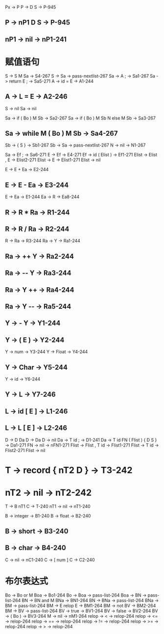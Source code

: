 Px -> P
P -> D S -> P-945
## P -> nP1 D S -> P-945
## nP1 -> nil -> nP1-241

# 赋值语句
S -> S M Sa -> S4-267
S -> Sa -> pass-nextlist-267
Sa -> A ; -> Sa1-267
Sa -> return E ; -> Sa5-271
A -> id = E -> A1-244
## A -> L = E -> A2-246
S -> nil
Sa -> nil

Sa -> if ( Bo ) M Sb -> Sa2-267
Sa -> if ( Bo ) M Sb N else M Sb -> Sa3-267
## Sa -> while M ( Bo ) M Sb -> Sa4-267
Sb -> { S } -> Sb1-267
Sb -> Sa -> pass-nextlist-267
N -> nil -> N1-267


Sa -> Ef ; -> Sa6-271
E -> Ef -> E4-271
Ef -> id ( Elist ) -> Ef1-271
Elist -> Elist , E -> Elist2-271
Elist -> E -> Elist1-271
Elist -> nil

E -> E + Ea -> E2-244
## E -> E - Ea -> E3-244
E -> Ea -> E1-244
Ea -> R -> Ea8-244
## R -> R * Ra -> R1-244
## R -> R / Ra -> R2-244
R -> Ra -> R3-244
Ra -> Y -> Ra1-244
## Ra -> ++ Y -> Ra2-244
## Ra -> -- Y -> Ra3-244
## Ra -> Y ++ -> Ra4-244
## Ra -> Y -- -> Ra5-244
## Y -> - Y -> Y1-244
## Y -> ( E ) -> Y2-244
Y -> num -> Y3-244
Y -> Float -> Y4-244
## Y -> Char -> Y5-244
Y -> id -> Y6-244
## Y -> L -> Y7-246

## L -> id [ E ] -> L1-246
## L -> L [ E ] -> L2-246

D -> D Da
D -> Da
D -> nil
Da -> T id ; -> D1-241
Da -> T id FN ( Flist ) { D S } -> Da1-271
FN -> nil -> nFN1-271
Flist -> Flist , T id -> Flist1-271
Flist -> T id -> Flist2-271
Flist -> nil

# T -> record { nT2 D } -> T3-242
# nT2 -> nil -> nT2-242

T -> B nT1 C -> T-240
nT1 -> nil -> nT1-240

B -> integer -> B1-240
B -> float -> B2-240
## B -> short -> B3-240
## B -> char -> B4-240

C -> nil -> nC1-240
C -> [ num ] C -> C2-240

# 布尔表达式
Bo -> Bo or M Boa -> Bo1-264
Bo -> Boa -> pass-list-264
Boa -> BN -> pass-list-264
BN -> BN and M BNa -> BN1-264
BN -> BNa -> pass-list-264
BNa -> BM -> pass-list-264
BM -> E relop E -> BM1-264
BM -> not BV -> BM2-264
BM -> BV -> pass-list-264
BV -> true -> BV1-264
BV -> false -> BV2-264
BV -> ( Bo ) -> BV3-264
M -> nil -> nM1-264
relop -> < -> relop-264
relop -> <= -> relop-264
relop -> == -> relop-264
relop -> != -> relop-264
relop -> >= -> relop-264
relop -> > -> relop-264
